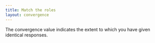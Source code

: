 ```yaml
---
title: Match the roles
layout: convergence
---
```

The convergence value indicates the extent to which you have given identical responses.